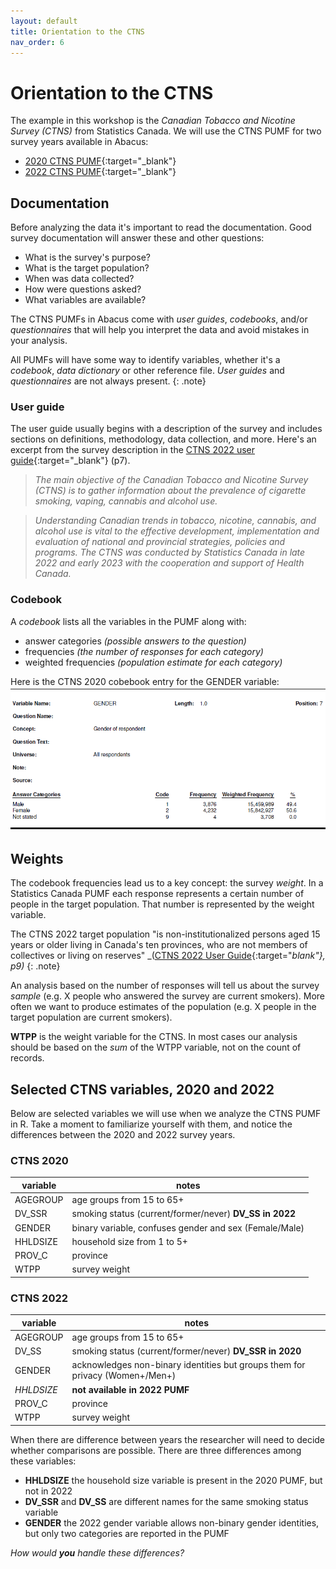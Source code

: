 ```yaml
---
layout: default
title: Orientation to the CTNS 
nav_order: 6
---
```

# Orientation to the CTNS 

The example in this workshop is the _Canadian Tobacco and Nicotine Survey (CTNS)_ from Statistics Canada. We will use the CTNS PUMF for two survey years available in Abacus:

- [2020 CTNS PUMF](https://hdl.handle.net/11272.1/AB2/UYC0Z8){:target="_blank"}
- [2022 CTNS PUMF](https://hdl.handle.net/11272.1/AB2/PWWFK3){:target="_blank"}


## Documentation
Before analyzing the data it's important to read the documentation. Good survey documentation will answer these and other questions:

- What is the survey's purpose? 
- What is the target population?
- When was data collected?
- How were questions asked?
- What variables are available?

The CTNS PUMFs in Abacus come with _user guides_, _codebooks_, and/or _questionnaires_ that will help you interpret the data and avoid mistakes in your analysis.

All PUMFs will have some way to identify variables, whether it's a _codebook_, _data dictionary_ or other reference file. _User guides_ and _questionnaires_ are not always present.
{: .note}

### User guide
The user guide usually begins with a description of the survey and includes sections on definitions, methodology, data collection, and more. Here's an excerpt from the survey description in the [CTNS 2022 user guide](https://hdl.handle.net/11272.1/AB2/PWWFK3/QCE9VZ){:target="_blank"} (p7).

> _The main objective of the Canadian Tobacco and Nicotine Survey (CTNS) is to gather information about the prevalence of cigarette smoking, vaping, cannabis and alcohol use._

> _Understanding Canadian trends in tobacco, nicotine, cannabis, and alcohol use is vital to the effective development, implementation and evaluation of national and provincial strategies, policies and programs. The CTNS was conducted by Statistics Canada in late 2022 and early 2023 with the cooperation and support of Health Canada._

### Codebook
A _codebook_ lists all the variables in the PUMF along with:

- answer categories _(possible answers to the question)_
- frequencies _(the number of responses for each category)_
- weighted frequencies _(population estimate for each category)_

Here is the CTNS 2020 cobebook entry for the GENDER variable:
![CTNS 2020 codebook, Gender variable](images/gender_2020.png)


## Weights
The codebook frequencies lead us to a key concept: the survey *weight*. In a Statistics Canada PUMF each response represents a certain number of people in the target population. That number is represented by the weight variable.

The CTNS 2022 target population "is non-institutionalized persons aged 15 years or older living in Canada's ten provinces, who are not members of collectives or living on reserves" _([CTNS 2022 User Guide](https://hdl.handle.net/11272.1/AB2/PWWFK3/QCE9VZ){:target="_blank"}, p9)_
{: .note}

An analysis based on the number of responses will tell us about the survey _sample_ (e.g. X people who answered the survey are current smokers). More often we want to produce estimates of the population (e.g. X people in the target population are current smokers).


**WTPP** is the weight variable for the CTNS. In most cases our analysis should be based on the _sum_ of the WTPP variable, not on the count of records.  


## Selected CTNS variables, 2020 and 2022
Below are selected variables we will use when we analyze the CTNS PUMF in R. Take a moment to familiarize yourself with them, and notice the differences between the 2020 and 2022 survey years. 

### CTNS 2020

| variable | notes                                                  |
|----------|--------------------------------------------------------|
| AGEGROUP | age groups from 15 to 65+                              |
| DV_SSR   | smoking status (current/former/never) **DV_SS in 2022**  |
| GENDER   | binary variable, confuses gender and sex (Female/Male) |
| HHLDSIZE | household size from 1 to 5+                            |
| PROV_C   | province                                               |
| WTPP     | survey weight                                          |

### CTNS 2022

| variable   | notes                                                                        |
|------------------------|------------------------------------------------|
| AGEGROUP   | age groups from 15 to 65+                                                    |
| DV_SS      | smoking status (current/former/never) **DV_SSR in 2020**                       |
| GENDER     | acknowledges non-binary identities but groups them for privacy (Women+/Men+) |
| *HHLDSIZE* | **not available in 2022 PUMF**                                                 |
| PROV_C     | province                                                                     |
| WTPP       | survey weight                                          |

When there are difference between years the researcher will need to decide whether comparisons are possible. There are three differences among these variables:
- **HHLDSIZE** the household size variable is present in the 2020 PUMF, but not in 2022
- **DV_SSR** and **DV_SS** are different names for the same smoking status variable
- **GENDER** the 2022 gender variable allows non-binary gender identities, but only two categories are reported in the PUMF 

_How would **you** handle these differences?_
